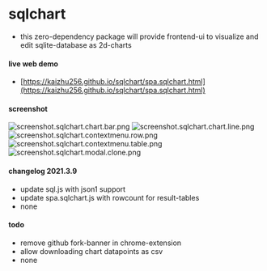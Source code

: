 # sqlchart
- this zero-dependency package will provide frontend-ui to visualize and edit sqlite-database as 2d-charts

#### live web demo
- [https://kaizhu256.github.io/sqlchart/spa.sqlchart.html](https://kaizhu256.github.io/sqlchart/spa.sqlchart.html)

#### screenshot
![screenshot.sqlchart.chart.bar.png](https://kaizhu256.github.io/sqlchart/screenshot.sqlchart.chart.bar.png)
![screenshot.sqlchart.chart.line.png](https://kaizhu256.github.io/sqlchart/screenshot.sqlchart.chart.line.png)
![screenshot.sqlchart.contextmenu.row.png](https://kaizhu256.github.io/sqlchart/screenshot.sqlchart.contextmenu.row.png)
![screenshot.sqlchart.contextmenu.table.png](https://kaizhu256.github.io/sqlchart/screenshot.sqlchart.contextmenu.table.png)
![screenshot.sqlchart.modal.clone.png](https://kaizhu256.github.io/sqlchart/screenshot.sqlchart.modal.clone.png)

#### changelog 2021.3.9
- update sql.js with json1 support
- update spa.sqlchart.js with rowcount for result-tables
- none

#### todo
- remove github fork-banner in chrome-extension
- allow downloading chart datapoints as csv
- none
